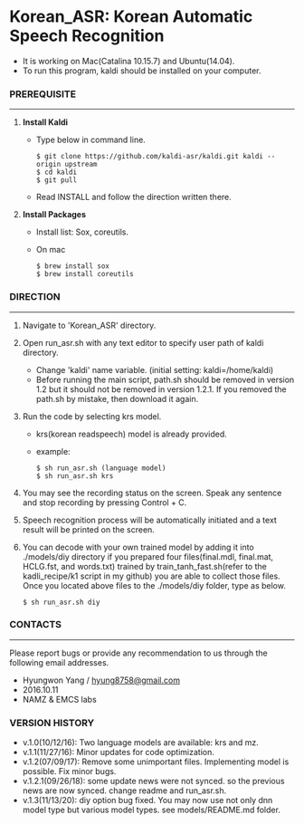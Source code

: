 # Korean_ASR: Korean Automatic Speech Recognition  

- It is working on Mac(Catalina 10.15.7) and Ubuntu(14.04).
- To run this program, kaldi should be installed on your computer.

### PREREQUISITE
---
1. **Install Kaldi**
	- Type below in command line.
	
		```
		$ git clone https://github.com/kaldi-asr/kaldi.git kaldi --origin upstream
		$ cd kaldi
		$ git pull 
		```
	- Read INSTALL and follow the direction written there.

2. **Install Packages**
	- Install list: Sox, coreutils.
	-  On mac
	
		```
		$ brew install sox
		$ brew install coreutils
		```

### DIRECTION
---

1. Navigate to 'Korean_ASR' directory.
2. Open run_asr.sh with any text editor to specify user path of kaldi directory.
    - Change 'kaldi' name variable. (initial setting: kaldi=/home/kaldi)
    - Before running the main script, path.sh should be removed in version 1.2 but it should not be removed in version 1.2.1. If you removed the path.sh by mistake, then download it again.
3. Run the code by selecting krs model.
	- krs(korean readspeech) model is already provided.
	- example: 
	
		```
		$ sh run_asr.sh (language model)
		$ sh run_asr.sh krs
		```
4. You may see the recording status on the screen. Speak any sentence and stop recording by pressing Control + C.
4. Speech recognition process will be automatically initiated and a text result will be printed on the screen.
5. You can decode with your own trained model by adding it into ./models/diy directory if you prepared four files(final.mdl, final.mat, HCLG.fst, and words.txt) trained by train_tanh_fast.sh(refer to the kadli_recipe/k1 script in my github) you are able to collect those files. Once you located above files to the ./models/diy folder, type as below.

	```
	$ sh run_asr.sh diy
	```

### CONTACTS
---
Please report bugs or provide any recommendation to us through the following email addresses.

* Hyungwon Yang / hyung8758@gmail.com
* 2016.10.11
* NAMZ & EMCS labs

### VERSION HISTORY
- v.1.0(10/12/16): Two language models are available: krs and mz.
- v.1.1(11/27/16): Minor updates for code optimization.
- v.1.2(07/09/17): Remove some unimportant files. Implementing model is possible. Fix minor bugs.
- v.1.2.1(09/26/18): some update news were not synced. so the previous news are now synced. change readme and run_asr.sh.
- v.1.3(11/13/20): diy option bug fixed. You may now use not only dnn model type but various model types. see models/README.md folder.